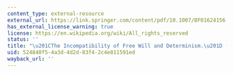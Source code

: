 ```yaml
---
content_type: external-resource
external_url: https://link.springer.com/content/pdf/10.1007/BF01624156.pdf
has_external_license_warning: true
license: https://en.wikipedia.org/wiki/All_rights_reserved
status: ''
title: "\u201CThe Incompatibility of Free Will and Determinism.\u201D (PDF)"
uid: 524840f5-4a3d-4d2d-83f4-2c4e811591ed
wayback_url: ''
---
```

